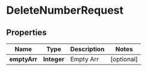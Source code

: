 

# DeleteNumberRequest

## Properties

Name | Type | Description | Notes
------------ | ------------- | ------------- | -------------
**emptyArr** | **Integer** | Empty Arr |  [optional]



